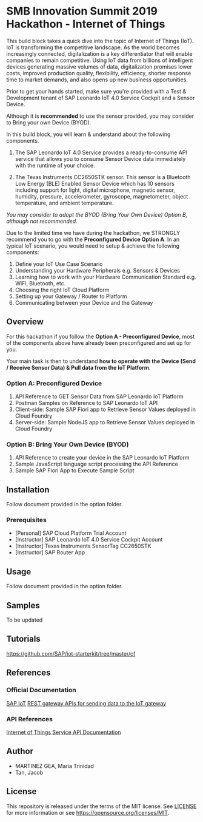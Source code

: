 # SMB Innovation Summit 2019 Hackathon - Internet of Things
This build block takes a quick dive into the topic of Internet of Things (IoT). IoT is transforming the competitive landscape. As the world becomes increasingly connected, digitalization is a key differentiator that will enable companies to remain competitive. Using IoT data from billions of intelligent devices generating massive volumes of data, digitalization promises lower costs, improved production quality, flexibility, efficiency, shorter response time to market demands, and also opens up new business opportunities.

Prior to get your hands started, make sure you're provided with a Test & Development tenant of SAP Leonardo IoT 4.0 Service Cockpit and a Sensor Device.

Although it is **recommended** to use the sensor provided, you may consider to Bring your own Device (BYOD).

In this build block, you will learn & understand about the following components.

1. The SAP Leonardo IoT 4.0 Service provides a ready-to-consume API service that allows you to consume Sensor Device data immediately with the runtime of your choice.

2. The Texas Instruments CC2650STK sensor. This sensor is a Bluetooth Low Energy (BLE) Enabled Sensor Device which has 10 sensors including support for light, digital microphone, magnetic sensor, humidity, pressure, accelerometer, gyroscope, magnetometer, object temperature, and ambient temperature.

*You may consider to adopt the BYOD (Bring Your Own Device) Option B, although not recommended.*

Due to the limited time we have during the hackathon, we STRONGLY recommend you to go with the **Preconfigured Device Option A**.
In an typical IoT scenario, you would need to setup & achieve the following components:
1. Define your IoT Use Case Scenario
2. Understanding your Hardware Peripherals e.g. Sensors & Devices
3. Learning how to work with your Hardware Communication Standard e.g. WiFi, Bluetooth, etc.
4. Choosing the right IoT Cloud Platform
5. Setting up your Gateway / Router to Platform
6. Communicating between your Device and the Gateway

## Overview
For this hackathon if you follow the **Option A - Preconfigured Device**, most of the components above have already been preconfigured and set up for you.

Your main task is then to understand **how to operate with the Device (Send / Receive Sensor Data) & Pull data from the IoT Platform**.

### Option A: Preconfigured Device
1. API Reference to GET Sensor Data from SAP Leonardo IoT Platform
2. Postman Samples on Reference to SAP Leonardo IoT API
2. Client-side: Sample SAP Fiori app to Retrieve Sensor Values deployed in Cloud Foundry
3. Server-side: Sample NodeJS app to Retrieve Sensor Values deployed in Cloud Foundry

### Option B: Bring Your Own Device (BYOD)
1. API Reference to create your device in the SAP Leonardo IoT Platform
2. Sample JavaScript language script processing the API Reference
3. Sample SAP Fiori App to Execute Sample Script

## Installation
Follow document  provided in the option folder. 

### Prerequisites
- [Personal] SAP Cloud Platform Trial Account
- [Instructor] SAP Leonardo IoT 4.0 Service Cockpit Account
- [Instructor] Texas Instruments SensorTag CC2650STK
- [Instructor] SAP Router App

## Usage
Follow document provided in the option folder. 

## Samples
To be updated

## Tutorials
https://github.com/SAP/iot-starterkit/tree/master/cf

## References
### Official Documentation
[SAP IoT](https://help.sap.com/viewer/product/SAP_CP_IOT_CF/Cloud/en-US) 
[REST gateway APIs for sending data to the IoT gateway](https://help.sap.com/viewer/d5f07bf9e1d646959a006f98d4cce321/Cloud/en-US)

### API References
[Internet of Things Service API Documentation](https://trial.canary.cp.iot.sap/iot/core/api/v1/doc/)

## Author
- MARTINEZ GEA, Maria Trinidad
- Tan, Jacob

## License
This repository is released under the terms of the MIT license.
See [LICENSE](https://github.com/B1SA/hackathon/blob/master/LICENSE) for more information or see https://opensource.org/licenses/MIT.
